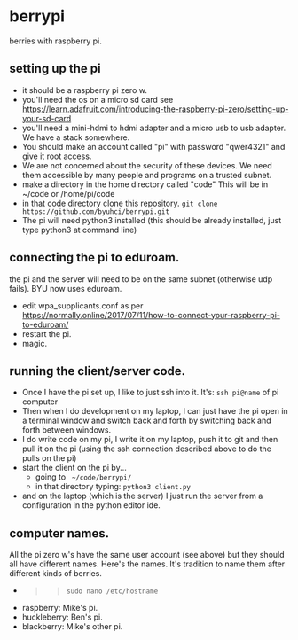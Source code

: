 # berrypi
berries with raspberry pi. 

## setting up the pi
* it should be a raspberry pi zero w.  
* you'll need the os on a micro sd card see https://learn.adafruit.com/introducing-the-raspberry-pi-zero/setting-up-your-sd-card
* you'll need a mini-hdmi to hdmi adapter and a micro usb to usb adapter.  We have a stack somewhere.  
* You should make an account called "pi" with password "qwer4321" and give it root access. 
* We are not concerned about the security of these devices.  We need them accessible by many people and programs on a trusted subnet.  
* make a directory in the home directory called "code"  This will be in ~/code or /home/pi/code
* in that code directory clone this repository. `git clone https://github.com/byuhci/berrypi.git `
* The pi will need python3 installed (this should be already installed, just type python3 at command line) 

## connecting the pi to eduroam. 

the pi and the server will need to be on the same subnet (otherwise udp fails). 
BYU now uses eduroam.  
* edit wpa_supplicants.conf  as per https://normally.online/2017/07/11/how-to-connect-your-raspberry-pi-to-eduroam/ 
* restart the pi.  
* magic. 

## running the client/server code. 
* Once I have the pi set up, I like to just ssh into it.  It's:  `ssh pi@name` of pi computer 
* Then when I do development on my laptop, I can just have the pi open in a terminal window and switch back and forth by switching back and forth between windows. 
* I do write code on my pi, I write it on my laptop, push it to git and then pull it on the pi (using the ssh connection described above to do the pulls on the pi)
* start the client on the pi by... 
  * going to ` ~/code/berrypi/` 
  * in that directory typing:  `python3 client.py`
* and on the laptop (which is the server) I just run the server from a configuration in the python editor ide. 

## computer names. 
All the pi zero w's have the same user account (see above) but they should all have different names.  Here's the names. 
It's tradition to name them after different kinds of berries.   
* >> `sudo nano /etc/hostname`
* raspberry:  Mike's pi.  
* huckleberry: Ben's pi.
* blackberry: Mike's other pi.  
